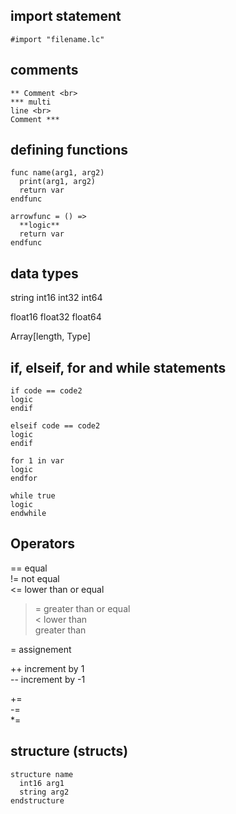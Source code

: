 ## import statement
` #import "filename.lc" `

## comments
```
** Comment <br>
*** multi  
line <br>
Comment ***
```
## defining functions
```
func name(arg1, arg2)
  print(arg1, arg2)
  return var
endfunc

arrowfunc = () =>
  **logic**
  return var
endfunc
```
## data types

string
int16
int32
int64

float16
float32
float64

Array[length, Type]

## if, elseif, for and while statements
```
if code == code2
logic
endif
```
```
elseif code == code2
logic
endif
```
```
for 1 in var
logic
endfor
```
```
while true
logic
endwhile
```

## Operators

== equal <br>
!= not equal <br>
<= lower than or equal <br>
>= greater than or equal <br>
< lower than <br>
> greater than <br>

= assignement <br>

++ increment by 1 <br>
-- increment by -1 <br>

+= <br>
-= <br>
*= <br>

## structure (structs)
```
structure name
  int16 arg1
  string arg2
endstructure
```

